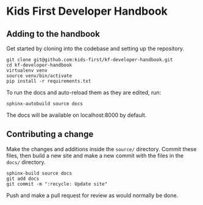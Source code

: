 # Kids First Developer Handbook

## Adding to the handbook

Get started by cloning into the codebase and setting up the repository.
```
git clone git@github.com:kids-first/kf-developer-handbook.git
cd kf-developer-handbook
virtualenv venv
source venv/bin/activate
pip install -r requirements.txt
```

To run the docs and auto-reload them as they are edited, run:
```
sphinx-autobuild source docs
```
The docs will be available on localhost:8000 by default.

## Contributing a change

Make the changes and additions inside the `source/` directory.
Commit these files, then build a new site and make a new commit with the files
in the `docs/` directory.
```
sphinx-build source docs
git add docs
git commit -m ":recycle: Update site"
```
Push and make a pull request for review as would normally be done.
